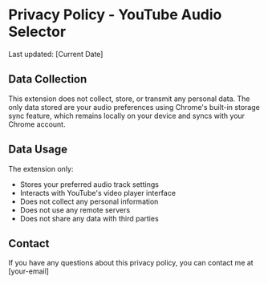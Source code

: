 # Privacy Policy - YouTube Audio Selector

Last updated: [Current Date]

## Data Collection

This extension does not collect, store, or transmit any personal data. The only data stored are your audio preferences using Chrome's built-in storage sync feature, which remains locally on your device and syncs with your Chrome account.

## Data Usage

The extension only:
- Stores your preferred audio track settings
- Interacts with YouTube's video player interface
- Does not collect any personal information
- Does not use any remote servers
- Does not share any data with third parties

## Contact

If you have any questions about this privacy policy, you can contact me at [your-email]
